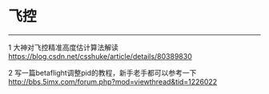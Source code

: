 # 飞控
***
1 大神对飞控精准高度估计算法解读  
https://blog.csdn.net/csshuke/article/details/80389830

2 写一篇betaflight调整pid的教程，新手老手都可以参考一下  
http://bbs.5imx.com/forum.php?mod=viewthread&tid=1226022